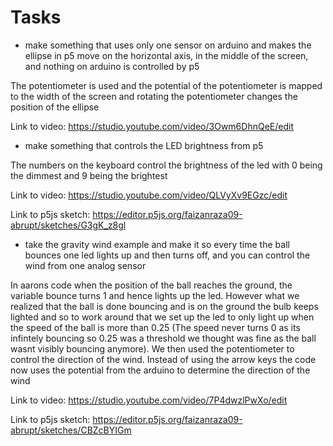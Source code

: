 # Tasks
- make something that uses only one sensor on arduino and makes the ellipse in p5 move on the horizontal axis, in the middle of the screen, and nothing on arduino is controlled by p5

The potentiometer is used and the potential of the potentiometer is mapped to the width of the screen and rotating the potentiometer changes the position of the ellipse

Link to video: https://studio.youtube.com/video/3Owm6DhnQeE/edit

- make something that controls the LED brightness from p5

The numbers on the keyboard control the brightness of the led with 0 being the dimmest and 9 being the brightest

Link to video: https://studio.youtube.com/video/QLVyXv9EGzc/edit

Link to p5js sketch: https://editor.p5js.org/faizanraza09-abrupt/sketches/G3gK_z8gl

- take the gravity wind example and make it so every time the ball bounces one led lights up and then turns off, and you can control the wind from one analog sensor

In aarons code when the position of the ball reaches the ground, the variable bounce turns 1 and hence lights up the led. However what we realized that the ball is done bouncing and is on the ground the bulb keeps lighted and so to work around that we set up the led to only light up when the speed  of the ball is more than 0.25 (The speed never turns 0 as its infintely bouncing so 0.25 was a threshold we thought was fine as the ball wasnt visibly bouncing anymore). We then used the potentiometer to control the direction of the wind. Instead of using the arrow keys the code now uses the potential from the arduino to determine the direction of the wind

Link to video: https://studio.youtube.com/video/7P4dwzlPwXo/edit

Link to p5js sketch: https://editor.p5js.org/faizanraza09-abrupt/sketches/CBZcBYIGm
